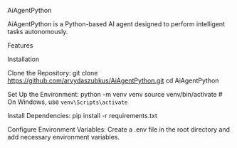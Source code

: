 AiAgentPython

AiAgentPython is a Python-based AI agent designed to perform intelligent tasks autonomously. 

Features

Installation

Clone the Repository:
git clone https://github.com/arvydaszubkus/AiAgentPython.git
cd AiAgentPython

Set Up the Environment:
python -m venv venv
source venv/bin/activate  # On Windows, use `venv\Scripts\activate`

Install Dependencies:
pip install -r requirements.txt

Configure Environment Variables:
Create a .env file in the root directory and add necessary environment variables.
